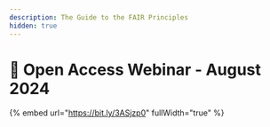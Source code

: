 ```yaml
---
description: The Guide to the FAIR Principles
hidden: true
---
```


# 🔴 Open Access Webinar - August 2024



{% embed url="https://bit.ly/3ASjzp0" fullWidth="true" %}
